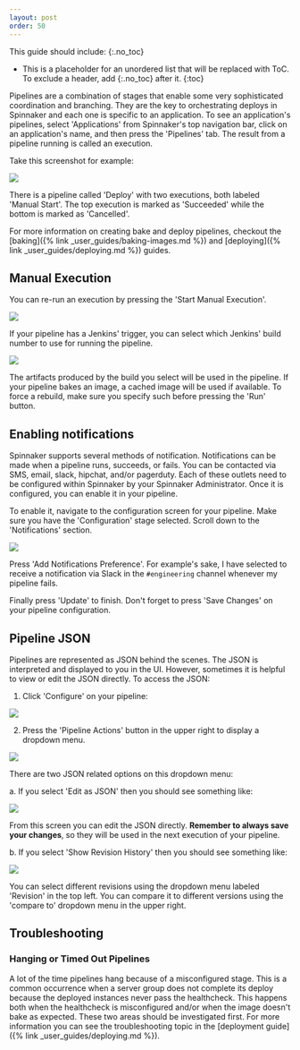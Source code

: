 ```yaml
---
layout: post
order: 50
---
```


This guide should include:
{:.no_toc}
* This is a placeholder for an unordered list that will be replaced with ToC. To exclude a header, add {:.no_toc} after it.
{:toc}


Pipelines are a combination of stages that enable some very sophisticated coordination and branching. They are the key to orchestrating deploys in Spinnaker and each one is specific to an application. To see an application's pipelines, select 'Applications' from Spinnaker's top navigation bar, click on an application's name, and then press the 'Pipelines' tab. The result from a pipeline running is called an execution.	

Take this screenshot for example:

![](https://d1ax1i5f2y3x71.cloudfront.net/items/2l1b2l0O453t0L311H0g/Image%202017-04-03%20at%204.35.40%20PM.png)

There is a pipeline called 'Deploy' with two executions, both labeled 'Manual Start'. The top execution is marked as 'Succeeded' while the bottom is marked as 'Cancelled'. 

For more information on creating bake and deploy pipelines, checkout the [baking]({% link _user_guides/baking-images.md %}) and [deploying]({% link _user_guides/deploying.md %}) guides.


## Manual Execution

You can re-run an execution by pressing the 'Start Manual Execution'. 

![](https://d1ax1i5f2y3x71.cloudfront.net/items/2P2H2W1K2b3M3d2i321q/Image%202017-04-03%20at%204.51.41%20PM.png)

If your pipeline has a Jenkins' trigger, you can select which Jenkins' build number to use for running the pipeline. 

![](https://d1ax1i5f2y3x71.cloudfront.net/items/1y1V2X18341X203u0k30/Image%202017-04-03%20at%204.53.50%20PM.png)

The artifacts produced by the build you select will be used in the pipeline. If your pipeline bakes an image, a cached image will be used if available. To force a rebuild, make sure you specify such before pressing the 'Run' button.


## Enabling notifications

Spinnaker supports several methods of notification. Notifications can be made when a pipeline runs, succeeds, or fails. You can be contacted via SMS, email, slack, hipchat, and/or pagerduty. Each of these outlets need to be configured within Spinnaker by your Spinnaker Administrator. Once it is configured, you can enable it in your pipeline.

To enable it, navigate to the configuration screen for your pipeline. Make sure you have the 'Configuration' stage selected. Scroll down to the 'Notifications' section.

![](https://d1ax1i5f2y3x71.cloudfront.net/items/3P1b0M1P0u3q0Z0o351u/Image%202017-04-03%20at%204.31.37%20PM.png)

 Press 'Add Notifications Preference'. For example's sake, I have selected to receive a notification via Slack in the `#engineering` channel whenever my pipeline fails.

 Finally press 'Update' to finish. Don't forget to press 'Save Changes' on your pipeline configuration.


## Pipeline JSON

Pipelines are represented as JSON behind the scenes. The JSON is interpreted and displayed to you in the UI. However, sometimes it is helpful to view or edit the JSON directly. To access the JSON:

1. Click 'Configure' on your pipeline:

![](https://cl.ly/1x281l0v0X27/download/Image%202017-05-04%20at%204.23.33%20PM.png)

2. Press the 'Pipeline Actions' button in the upper right to display a dropdown menu.

![](https://cl.ly/191c1W0h0E2r/download/Image%202017-05-04%20at%204.30.11%20PM.png)

There are two JSON related options on this dropdown menu:

a. If you select 'Edit as JSON' then you should see something like:

![](https://cl.ly/15240u372F2T/download/Image%202017-05-04%20at%204.32.03%20PM.png)

From this screen you can edit the JSON directly. **Remember to always save your changes**, so they will be used in the next execution of your pipeline.

b. If you select 'Show Revision History' then you should see something like:

![](https://cl.ly/3K3O1C46410Q/download/Image%202017-05-04%20at%204.35.39%20PM.png)

You can select different revisions using the dropdown menu labeled 'Revision' in the top left. You can compare it to different versions using the 'compare to' dropdown menu in the upper right. 


## Troubleshooting

### Hanging or Timed Out Pipelines

A lot of the time pipelines hang because of a misconfigured stage. This is a common occurrence when a server group does not complete its deploy because the deployed instances never pass the healthcheck. This happens both when the healthcheck is misconfigured and/or when the image doesn't bake as expected. These two areas should be investigated first. For more information you can see the troubleshooting topic in the [deployment guide]({% link _user_guides/deploying.md %}).

